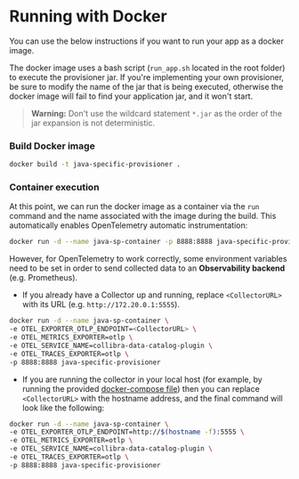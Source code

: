# Running with Docker

You can use the below instructions if you want to run your app as a docker image.

The docker image uses a bash script (`run_app.sh` located in the root folder) to execute the provisioner jar. If you're implementing your own provisioner, be sure to modify the name of the jar that is being executed, otherwise the docker image will fail to find your application jar, and it won't start.

> **Warning:** Don't use the wildcard statement `*.jar` as the order of the jar expansion is not deterministic.

### Build Docker image

```bash
docker build -t java-specific-provisioner .
```

### Container execution

At this point, we can run the docker image as a container via the `run` command and the name associated with the image during the build. This automatically enables OpenTelemetry automatic instrumentation:


```bash
docker run -d --name java-sp-container -p 8888:8888 java-specific-provisioner
```

However, for OpenTelemetry to work correctly, some environment variables need to be set in order to send collected data to an **Observability backend** (e.g. Prometheus).

- If you already have a Collector up and running, replace `<CollectorURL>` with its URL (e.g. `http://172.20.0.1:5555`).

```bash
docker run -d --name java-sp-container \
-e OTEL_EXPORTER_OTLP_ENDPOINT=<CollectorURL> \
-e OTEL_METRICS_EXPORTER=otlp \
-e OTEL_SERVICE_NAME=collibra-data-catalog-plugin \
-e OTEL_TRACES_EXPORTER=otlp \
-p 8888:8888 java-specific-provisioner
```

- If you are running the collector in your local host (for example, by running the provided [docker-compose file](opentelemetry.md)) then you can replace `<CollectorURL>` with the hostname address, and the final command will look like the following:

```bash
docker run -d --name java-sp-container \
-e OTEL_EXPORTER_OTLP_ENDPOINT=http://$(hostname -f):5555 \
-e OTEL_METRICS_EXPORTER=otlp \
-e OTEL_SERVICE_NAME=collibra-data-catalog-plugin \
-e OTEL_TRACES_EXPORTER=otlp \
-p 8888:8888 java-specific-provisioner
```
